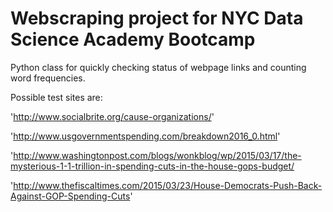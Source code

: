 # Webscraping project for NYC Data Science Academy Bootcamp

Python class for quickly checking status of webpage links and counting word frequencies. 

Possible test sites are:

'http://www.socialbrite.org/cause-organizations/'

'http://www.usgovernmentspending.com/breakdown2016_0.html'

'http://www.washingtonpost.com/blogs/wonkblog/wp/2015/03/17/the-mysterious-1-1-trillion-in-spending-cuts-in-the-house-gops-budget/

'http://www.thefiscaltimes.com/2015/03/23/House-Democrats-Push-Back-Against-GOP-Spending-Cuts'

